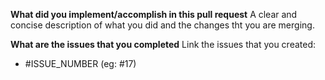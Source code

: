 **What did you implement/accomplish in this pull request**
A clear and concise description of what you did and the changes tht you are merging.

**What are the issues that you completed**
Link the issues that you created:
- #ISSUE_NUMBER (eg: #17)
